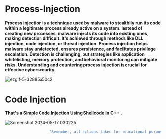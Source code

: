 # Process-Injection

**Process injection is a technique used by malware to stealthily run its code within a legitimate process already active on a system. Instead of creating new processes, malware injects its code into existing ones, making detection difficult. It's achieved through methods like DLL injection, code injection, or thread injection. Process injection helps malware stay undetected, ensures persistence, and facilitates privilege escalation. Detection is challenging, but strategies like application whitelisting, memory protection, and behavioral monitoring can mitigate risks. Understanding and countering process injection is crucial for effective cybersecurity.**

![ezgif-5-32885a50c2](https://github.com/rootL0r/Process-Injection/assets/157466888/8c6c54e6-6b13-4790-9f3c-253c3b7455fc)

# Code Injection

**That's a Simple Code Injection Using Shellcode In C++ .**

![Screenshot 2024-05-17 030225](https://github.com/rootL0r/Process-Injection/assets/157466888/941d630b-fdc5-4801-a6e5-0ac48e8020ea)

```sh
                    "Remember, all actions taken for educational purposes."
```
